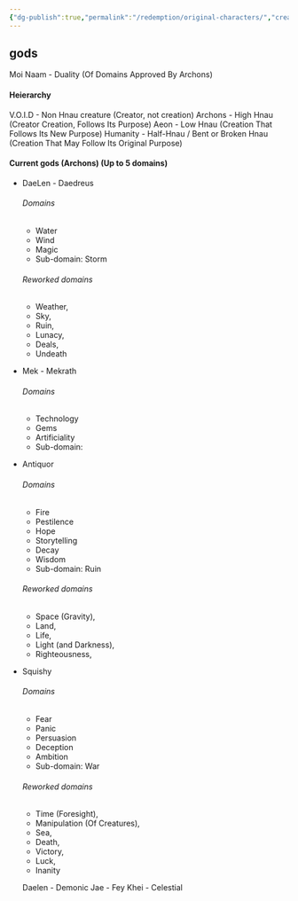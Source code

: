 ```yaml
---
{"dg-publish":true,"permalink":"/redemption/original-characters/","created":"2024-07-03T21:05:41.034-05:00","updated":"2024-06-13T17:47:16.000-05:00"}
---
```


## gods 
  Moi Naam - Duality (Of Domains Approved By Archons)

#### Heierarchy
V.O.I.D - Non Hnau creature (Creator, not creation) 
Archons - High Hnau (Creator Creation, Follows Its Purpose)
Aeon - Low Hnau (Creation That Follows Its New Purpose)
Humanity - Half-Hnau / Bent or Broken Hnau (Creation That May Follow Its Original Purpose) 

#### Current gods (Archons) (Up to 5 domains)

- DaeLen - Daedreus
  ###### Domains
	- Water
	- Wind
	- Magic
	- Sub-domain: Storm
	###### Reworked domains
	- Weather, 
	- Sky, 
	- Ruin, 
	- Lunacy, 
	- Deals, 
	- Undeath
  
- Mek - Mekrath 
  ###### Domains
	- Technology
	- Gems
	- Artificiality
	- Sub-domain:
  
- Antiquor
  ###### Domains
	- Fire
	- Pestilence
	- Hope
	- Storytelling
	- Decay
	- Wisdom
	- Sub-domain: Ruin
	###### Reworked domains
	- Space (Gravity),
	- Land,
	- Life, 
	- Light (and Darkness),
	- Righteousness, 

- Squishy
  ###### Domains
	- Fear
	- Panic
	- Persuasion
	- Deception
	- Ambition
	- Sub-domain: War
	###### Reworked domains
	- Time (Foresight),
	- Manipulation (Of Creatures),
	- Sea,
	- Death,
	- Victory,
	- Luck,
	- Inanity
	  
	Daelen - Demonic
	Jae - Fey 
	Khei - Celestial 
